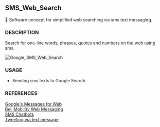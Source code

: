 ## SMS_Web_Search

📱 Software concept for simplified web searching via sms text messaging.

### DESCRIPTION

Search for one-line words, phrases, quotes and numbers on the web using sms.

![Google_SMS_Web_Search](https://github.com/sourceduty/SMS_Web_Search/assets/123030236/5e678f6a-ba0f-4056-a82b-ed23958d19be)

### USAGE

- Sending sms texts to Google Search.

### REFERENCES

[Google's Messages for Web](https://messages.google.com/web/authentication)
<br />
[Bell Mobility Web Messaging](https://txt.bell.ca/en)
<br />
[SMS Chatbots](https://chatimize.com/sms-chatbots/)
<br />
[Tweeting via text message](https://auxmode.com/support-knowledge-base/tweeting-via-text-message/#:~:text=If%20you%20add%20your%20mobile,a%20short%20or%20long%20code.)
<br />
